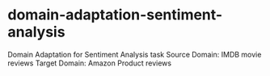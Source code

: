 # domain-adaptation-sentiment-analysis

Domain Adaptation for Sentiment Analysis task
Source Domain: IMDB movie reviews
Target Domain: Amazon Product reviews
